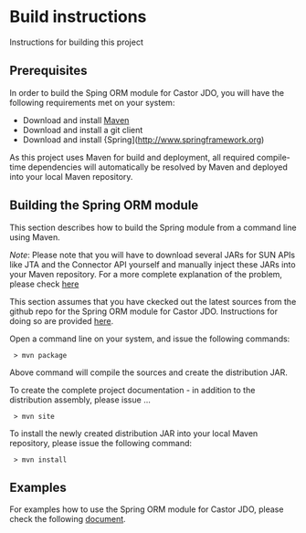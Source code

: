 # Build instructions

Instructions for building this project

## Prerequisites

In order to build the Sping ORM module for Castor JDO, you will have 
the following requirements met on your system:
        
* Download and install [Maven](http://maven.apache.org)
* Download and install a git client
* Download and install {Spring](http://www.springframework.org)
        
As this project uses Maven for build and deployment, all required compile-time dependencies will automatically be resolved by Maven
and deployed into your local Maven repository.
           
## Building the Spring ORM module
        
This section describes how to build the Spring module from a command line using Maven. 

*Note*: Please note that you will have to download several JARs for SUN APIs like JTA and the Connector API yourself and 
manually inject these JARs into your Maven repository. For a more complete explanation of the problem, please check
[here](http://maven.apache.org/guides/mini/guide-coping-with-sun-jars.html)
           
This section assumes that you have ckecked out the latest sources from the github repo for the Spring ORM module for Castor JDO.
Instructions for doing so are provided [here](source-repository.html).
           
Open a command line on your system, and issue the following commands:
           
```
 > mvn package            
```
        
Above command will compile the sources and create the distribution JAR.
           
To create the complete project documentation - in addition to the distribution assembly, please issue ...
           
```
 > mvn site            
```
        
To install the newly created distribution JAR into your local Maven repository, please issue the following command:
           
```
 > mvn install            
```
        
## Examples
        
For examples how to use the Spring ORM module for Castor JDO, please
check the following [document](data-access-with-spring.html).
           
